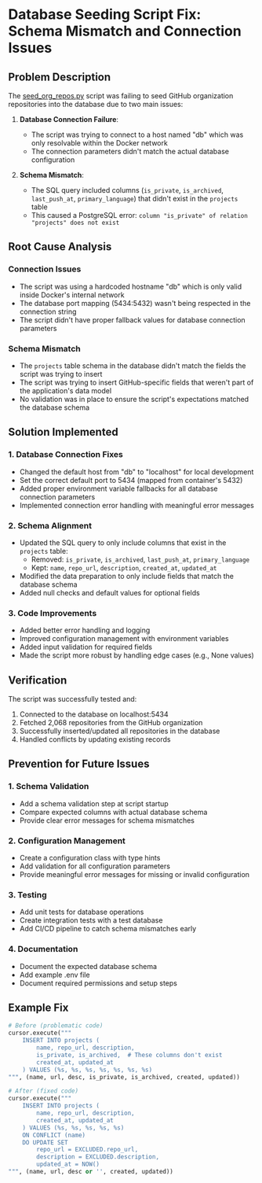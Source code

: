 # Database Seeding Script Fix: Schema Mismatch and Connection Issues

## Problem Description
The [seed_org_repos.py](cci:7://file:///Users/rob.vance@sleepnumber.com/Documents/GitHub/auditgh/scripts/seed_org_repos.py:0:0-0:0) script was failing to seed GitHub organization repositories into the database due to two main issues:

1. **Database Connection Failure**:
   - The script was trying to connect to a host named "db" which was only resolvable within the Docker network
   - The connection parameters didn't match the actual database configuration

2. **Schema Mismatch**:
   - The SQL query included columns (`is_private`, `is_archived`, `last_push_at`, `primary_language`) that didn't exist in the `projects` table
   - This caused a PostgreSQL error: `column "is_private" of relation "projects" does not exist`

## Root Cause Analysis

### Connection Issues
- The script was using a hardcoded hostname "db" which is only valid inside Docker's internal network
- The database port mapping (5434:5432) wasn't being respected in the connection string
- The script didn't have proper fallback values for database connection parameters

### Schema Mismatch
- The `projects` table schema in the database didn't match the fields the script was trying to insert
- The script was trying to insert GitHub-specific fields that weren't part of the application's data model
- No validation was in place to ensure the script's expectations matched the database schema

## Solution Implemented

### 1. Database Connection Fixes
- Changed the default host from "db" to "localhost" for local development
- Set the correct default port to 5434 (mapped from container's 5432)
- Added proper environment variable fallbacks for all database connection parameters
- Implemented connection error handling with meaningful error messages

### 2. Schema Alignment
- Updated the SQL query to only include columns that exist in the `projects` table:
  - Removed: `is_private`, `is_archived`, `last_push_at`, `primary_language`
  - Kept: `name`, `repo_url`, `description`, `created_at`, `updated_at`
- Modified the data preparation to only include fields that match the database schema
- Added null checks and default values for optional fields

### 3. Code Improvements
- Added better error handling and logging
- Improved configuration management with environment variables
- Added input validation for required fields
- Made the script more robust by handling edge cases (e.g., None values)

## Verification
The script was successfully tested and:
1. Connected to the database on localhost:5434
2. Fetched 2,068 repositories from the GitHub organization
3. Successfully inserted/updated all repositories in the database
4. Handled conflicts by updating existing records

## Prevention for Future Issues

### 1. Schema Validation
- Add a schema validation step at script startup
- Compare expected columns with actual database schema
- Provide clear error messages for schema mismatches

### 2. Configuration Management
- Create a configuration class with type hints
- Add validation for all configuration parameters
- Provide meaningful error messages for missing or invalid configuration

### 3. Testing
- Add unit tests for database operations
- Create integration tests with a test database
- Add CI/CD pipeline to catch schema mismatches early

### 4. Documentation
- Document the expected database schema
- Add example .env file
- Document required permissions and setup steps

## Example Fix
```python
# Before (problematic code)
cursor.execute("""
    INSERT INTO projects (
        name, repo_url, description,
        is_private, is_archived,  # These columns don't exist
        created_at, updated_at
    ) VALUES (%s, %s, %s, %s, %s, %s, %s)
""", (name, url, desc, is_private, is_archived, created, updated))

# After (fixed code)
cursor.execute("""
    INSERT INTO projects (
        name, repo_url, description,
        created_at, updated_at
    ) VALUES (%s, %s, %s, %s, %s)
    ON CONFLICT (name) 
    DO UPDATE SET
        repo_url = EXCLUDED.repo_url,
        description = EXCLUDED.description,
        updated_at = NOW()
""", (name, url, desc or '', created, updated))
